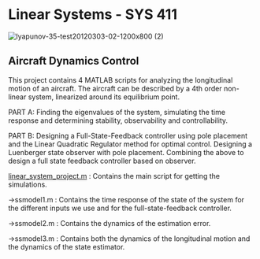 # Linear Systems - SYS 411

![lyapunov-35-test20120303-02-1200x800 (2)](https://user-images.githubusercontent.com/83914255/215894627-18f49387-3279-44ca-a66c-550eb7b4b182.jpg)

## Aircraft Dynamics Control 

This project contains 4 MATLAB scripts for analyzing the longitudinal motion of an aircraft. The aircraft can be described by a 4th order non-linear system, linearized around its equilibrium point.

PART A:
Finding the eigenvalues of the system, simulating the time response and determining stability, observability and controllability.

PART B:
Designing a Full-State-Feedback controller using pole placement and the Linear Quadratic Regulator method for optimal control.
Designing a Luenberger state observer with pole placement.
Combining the above to design a full state feedback controller based on observer.

<a href = "https://github.com/atzel-ov/LinearSystemsProject/blob/main/linear_systems_project.m">linear_system_project.m</a> : 
Contains the main script for getting the simulations.

->ssmodel1.m : 
Contains the time response of the state of the system for the different inputs we use and for the full-state-feedback controller.

->ssmodel2.m : 
Contains the dynamics of the estimation error.

->ssmodel3.m : 
Contains both the dynamics of the longitudinal motion and the dynamics of the state estimator.
